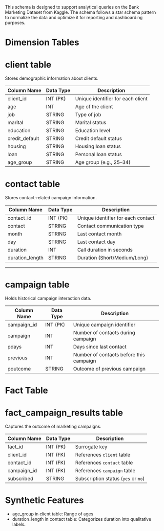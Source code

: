 

This schema is designed to support analytical queries on the Bank Marketing Dataset from Kaggle. The schema follows a star schema pattern to normalize the data and optimize it for reporting and dashboarding purposes.

# Dimension Tables

# client table
Stores demographic information about clients.

| Column Name     | Data Type | Description                         |
|-----------------|-----------|-------------------------------------|
| client_id       | INT (PK)  | Unique identifier for each client   |
| age             | INT       | Age of the client                   |
| job             | STRING    | Type of job                         |
| marital         | STRING    | Marital status                      |
| education       | STRING    | Education level                     |
| credit_default  | STRING    | Credit default status               |
| housing         | STRING    | Housing loan status                 |
| loan            | STRING    | Personal loan status                |
| age_group       | STRING    | Age group (e.g., 25–34)             |


# contact table
Stores contact-related campaign information.

| Column Name       | Data Type | Description                         |
|-------------------|-----------|-------------------------------------|
| contact_id        | INT (PK)  | Unique identifier for each contact  |
| contact           | STRING    | Contact communication type          |
| month             | STRING    | Last contact month                  |
| day               | STRING    | Last contact day                    |
| duration          | INT       | Call duration in seconds            |
| duration_length   | STRING    | Duration (Short/Medium/Long)        |

---

# campaign table
Holds historical campaign interaction data.

| Column Name   | Data Type | Description                              |
|---------------|-----------|------------------------------------------|
| campaign_id   | INT (PK)  | Unique campaign identifier               |
| campaign      | INT       | Number of contacts during campaign       |
| pdays         | INT       | Days since last contact                  |
| previous      | INT       | Number of contacts before this campaign  |
| poutcome      | STRING    | Outcome of previous campaign             |


# Fact Table

# fact_campaign_results table
Captures the outcome of marketing campaigns.

| Column Name   | Data Type | Description                                  |
|---------------|-----------|----------------------------------------------|
| fact_id       | INT (PK)  | Surrogate key                                |
| client_id     | INT (FK)  | References `client` table                    |
| contact_id    | INT (FK)  | References `contact` table                   |
| campaign_id   | INT (FK)  | References `campaign` table                  |
| subscribed    | STRING    | Subscription status (`yes` or `no`)          |

# Synthetic Features

- age_group in client table: Range of ages
- duration_length in contact table: Categorizes duration into qualitative labels.

